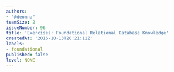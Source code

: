 ```yaml
---
authors:
- "@deonna"
teamSize: 2
issueNumber: 96
title: 'Exercises: Foundational Relational Database Knowledge'
createdAt: '2016-10-13T20:21:12Z'
labels:
- foundational
published: false
level: NONE
---
```






